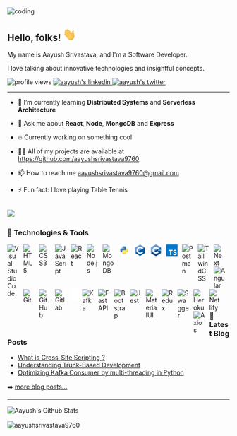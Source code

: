 <img src="https://github.com/aayushsrivastava9760/aayushsrivastava9760/assets/81965095/9f2fde01-ab94-4449-9f7d-9d6566610712" alt="coding" width="100%" height="270" align="center" />

## Hello, folks! <img src="https://raw.githubusercontent.com/aayushsrivastava9760/aayushsrivastava9760/main/wave.gif" width="30px" height="30px" />

My name is Aayush Srivastava, and I'm a Software Developer.

I love talking about innovative technologies and insightful concepts.

<p align="left"> 
 
<img height="20" src="https://komarev.com/ghpvc/?username=aayushsrivastava9760&label=Profile%20views&color=0e75b6&style=flat" alt="profile views" /> 
 
<a rel="noopener noreferrer" target='_blank' href='https://www.linkedin.com/in/aayushsrivastava9760/'>
 <img height="20" src='https://img.shields.io/badge/-aayushsrivastava9760-blue?style=flat&logo=Linkedin&logoColor=white' alt="aayush's linkedin" />
</a>

<a rel="noopener noreferrer" target='_blank' href='https://twitter.com/Aayush9760'>
 <img height="20" src='https://img.shields.io/badge/-@Aayush9760-1ca0f1?style=flat&labelColor=1ca0f1&logo=twitter&logoColor=white' alt="aayush's twitter" />
</a>

</p>

<hr>

- 🌱 I’m currently learning **Distributed Systems** and **Serverless Architecture** 

- 💬 Ask me about **React**, **Node**, **MongoDB** and **Express** 

- 🔥 Currently working on something cool 

- 👨‍💻 All of my projects are available at https://github.com/aayushsrivastava9760

- 📫 How to reach me aayushsrivastava9760@gmail.com

- ⚡ Fun fact: I love playing Table Tennis

<br />
<img src='https://github-profile-trophy.vercel.app/?username=aayushsrivastava9760&margin-w=38&theme=dracula&title=Commits&title=MultiLanguage&title=PullRequest&title=Repositories' />




### 🔧 Technologies & Tools

<img align="left" alt="Visual Studio Code" width="26px" src="https://cdn.jsdelivr.net/gh/devicons/devicon/icons/vscode/vscode-original.svg" style="padding-right:10px;" />
<img align="left" alt="HTML5" width="26px" src="https://cdn.jsdelivr.net/gh/devicons/devicon/icons/html5/html5-original.svg" style="padding-right:10px;" />
<img align="left" alt="CSS3" width="26px" src="https://cdn.jsdelivr.net/gh/devicons/devicon/icons/css3/css3-original.svg" style="padding-right:10px;" />
<img align="left" alt="JavaScript" width="26px" src="https://cdn.jsdelivr.net/gh/devicons/devicon/icons/javascript/javascript-original.svg" style="padding-right:10px;" />
<img align="left" alt="React" width="26px" src="https://cdn.jsdelivr.net/gh/devicons/devicon/icons/react/react-original.svg" style="padding-right:10px;" />
<img align="left" alt="Node.js" width="26px" src="https://cdn.jsdelivr.net/gh/devicons/devicon/icons/nodejs/nodejs-original.svg" style="padding-right:10px;" />
<img align="left" alt="MongoDB" width="26px" src="https://cdn.jsdelivr.net/gh/devicons/devicon/icons/mongodb/mongodb-original.svg" style="padding-right:10px;" />
<img align="left" alt="Python" width="26px" src="https://raw.githubusercontent.com/github/explore/80688e429a7d4ef2fca1e82350fe8e3517d3494d/topics/python/python.png" style="padding-right:10px;" />
<img align="left" alt="C" width="26px" src="https://raw.githubusercontent.com/devicons/devicon/master/icons/c/c-original.svg" style="padding-right:10px;" />
<img align="left" alt="C++" width="26px" src="https://raw.githubusercontent.com/devicons/devicon/master/icons/cplusplus/cplusplus-original.svg" style="padding-right:10px;" />
<img align="left" alt="TS" width="26px" src="https://github.com/github/explore/raw/main/topics/typescript/typescript.png" style="padding-right:10px;" />
<img align="left" alt="Postman" width="26px" src="https://www.vectorlogo.zone/logos/getpostman/getpostman-icon.svg" style="padding-right:10px;" />
<img align="left" alt="TailwindCSS" width="26px" src="https://www.vectorlogo.zone/logos/tailwindcss/tailwindcss-icon.svg" style="padding-right:10px;" />
<img align="left" alt="Next" width="26px" src="https://cdn.jsdelivr.net/gh/devicons/devicon@latest/icons/nextjs/nextjs-original.svg" style="padding-right:10px;" />
<img align="left" alt="Angular" width="26px" src="https://cdn.jsdelivr.net/gh/devicons/devicon@latest/icons/angular/angular-original.svg" style="padding-right:10px;" />
<img align="left" alt="Git" width="26px" src="https://cdn.jsdelivr.net/gh/devicons/devicon/icons/git/git-original.svg" style="padding-right:10px;" />
<img align="left" alt="GitHub" width="26px" src="https://user-images.githubusercontent.com/3369400/139447912-e0f43f33-6d9f-45f8-be46-2df5bbc91289.png" style="padding-right:10px;" />
<img align="left" alt="Gitlab" width="26px" src="https://cdn.jsdelivr.net/gh/devicons/devicon@latest/icons/gitlab/gitlab-original.svg" style="padding-right:10px;" />
<img align="left" alt="Terminal" width="26px" src="https://raw.githubusercontent.com/aayushsrivastava9760/aayushsrivastava9760/main//terminal-dark.svg" />
<img align="left" alt="Kafka" width="26px" src="https://cdn.jsdelivr.net/gh/devicons/devicon@latest/icons/apachekafka/apachekafka-original.svg" style="padding-right:10px;" />
<img align="left" alt="FastAPI" width="26px" src="https://cdn.jsdelivr.net/gh/devicons/devicon@latest/icons/fastapi/fastapi-original.svg" style="padding-right:10px;" />
<img align="left" alt="Bootstrap" width="26px" src="https://cdn.jsdelivr.net/gh/devicons/devicon@latest/icons/bootstrap/bootstrap-original.svg" style="padding-right:10px;" />
<img align="left" alt="Jest" width="26px" src="https://cdn.jsdelivr.net/gh/devicons/devicon@latest/icons/jest/jest-plain.svg" style="padding-right:10px;" />
<img align="left" alt="MaterialUI" width="26px" src="https://cdn.jsdelivr.net/gh/devicons/devicon@latest/icons/materialui/materialui-original.svg" style="padding-right:10px;" />
<img align="left" alt="Redux" width="26px" src="https://cdn.jsdelivr.net/gh/devicons/devicon@latest/icons/redux/redux-original.svg" style="padding-right:10px;" />
<img align="left" alt="Swagger" width="26px" src="https://cdn.jsdelivr.net/gh/devicons/devicon@latest/icons/swagger/swagger-original.svg" style="padding-right:10px;" />
<img align="left" alt="Heroku" width="26px" src="https://cdn.jsdelivr.net/gh/devicons/devicon@latest/icons/heroku/heroku-plain.svg" style="padding-right:10px;" />
<img align="left" alt="Netlify" width="26px" src="https://cdn.jsdelivr.net/gh/devicons/devicon@latest/icons/netlify/netlify-original.svg" style="padding-right:10px;" />
<img align="left" alt="Axios" width="26px" src="https://cdn.jsdelivr.net/gh/devicons/devicon@latest/icons/axios/axios-plain.svg" style="padding-right:10px;" />


<br />
<br />
<hr>

### 📕 Latest Blog Posts

- [What is Cross-Site Scripting ?](https://aayush-srivastava.hashnode.dev/what-is-cross-site-scripting)
- [Understanding Trunk-Based Development](https://aayush-srivastava.hashnode.dev/understanding-trunk-based-development)
- [Optimizing Kafka Consumer by multi-threading in Python](https://aayush-srivastava.hashnode.dev/optimizing-kafka-consumer-by-multi-threading-in-python)

➡️ [more blog posts...](https://aayush-srivastava.hashnode.dev/)

<hr>

<p><img align="center" src="https://github-readme-stats.vercel.app/api?username=aayushsrivastava9760&theme=tokyonight&show_icons=true" alt="Aayush's Github Stats" /></p>
<p><img align="center" src="https://github-readme-streak-stats.herokuapp.com/?user=aayushsrivastava9760&theme=tokyonight" alt="aayushsrivastava9760" /></p>
